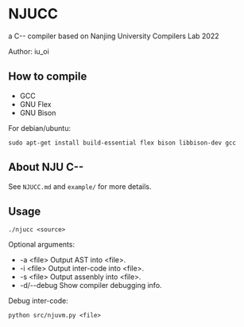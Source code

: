 # NJUCC

a C-- compiler based on Nanjing University Compilers Lab 2022

Author: iu_oi

## How to compile

- GCC
- GNU Flex
- GNU Bison

For debian/ubuntu:

`sudo apt-get install build-essential flex bison libbison-dev gcc`

## About NJU C--

See `NJUCC.md` and `example/` for more details.

## Usage

`./njucc <source>`

Optional arguments:

- -a \<file\> Output AST into \<file\>.
- -i \<file\> Output inter-code into \<file\>.
- -s \<file\> Output assenbly into \<file\>.
- -d/--debug Show compiler debugging info.

Debug inter-code:

`python src/njuvm.py <file>`